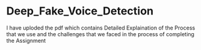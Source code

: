 # Deep_Fake_Voice_Detection


I have uploded the pdf which contains  Detailed Explaination of the Process  that we use and the challenges that we faced in the process of completing the Assignment 
